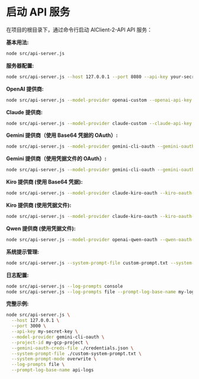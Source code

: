 # 启动 API 服务

在项目的根目录下，通过命令行启动 AIClient-2-API API 服务：

**基本用法:**
```bash
node src/api-server.js
```

**服务器配置:**
```bash
node src/api-server.js --host 127.0.0.1 --port 8080 --api-key your-secret-key
```

**OpenAI 提供商:**
```bash
node src/api-server.js --model-provider openai-custom --openai-api-key sk-xxx --openai-base-url https://api.openai.com/v1
```

**Claude 提供商:**
```bash
node src/api-server.js --model-provider claude-custom --claude-api-key sk-ant-xxx --claude-base-url https://api.anthropic.com
```

**Gemini 提供商（使用 Base64 凭据的 OAuth）:**
```bash
node src/api-server.js --model-provider gemini-cli-oauth --gemini-oauth-creds-base64 eyJ0eXBlIjoi... --project-id your-project-id
```

**Gemini 提供商（使用凭据文件的 OAuth）:**
```bash
node src/api-server.js --model-provider gemini-cli-oauth --gemini-oauth-creds-file /path/to/credentials.json --project-id your-project-id
```

**Kiro 提供商 (使用 Base64 凭据):**
```bash
node src/api-server.js --model-provider claude-kiro-oauth --kiro-oauth-creds-base64 eyJ0eXBlIjoi...
```

**Kiro 提供商 (使用凭据文件):**
```bash
node src/api-server.js --model-provider claude-kiro-oauth --kiro-oauth-creds-file /path/to/kiro_credentials.json
```
**Qwen 提供商 (使用凭据文件):**
```bash
node src/api-server.js --model-provider openai-qwen-oauth --qwen-oauth-creds-file /path/to/qwen_credentials.json
```

**系统提示管理:**
```bash
node src/api-server.js --system-prompt-file custom-prompt.txt --system-prompt-mode append
```

**日志配置:**
```bash
node src/api-server.js --log-prompts console
node src/api-server.js --log-prompts file --prompt-log-base-name my-logs
```

**完整示例:**
```bash
node src/api-server.js \
  --host 127.0.0.1 \
  --port 3000 \
  --api-key my-secret-key \
  --model-provider gemini-cli-oauth \
  --project-id my-gcp-project \
  --gemini-oauth-creds-file ./credentials.json \
  --system-prompt-file ./custom-system-prompt.txt \
  --system-prompt-mode overwrite \
  --log-prompts file \
  --prompt-log-base-name api-logs